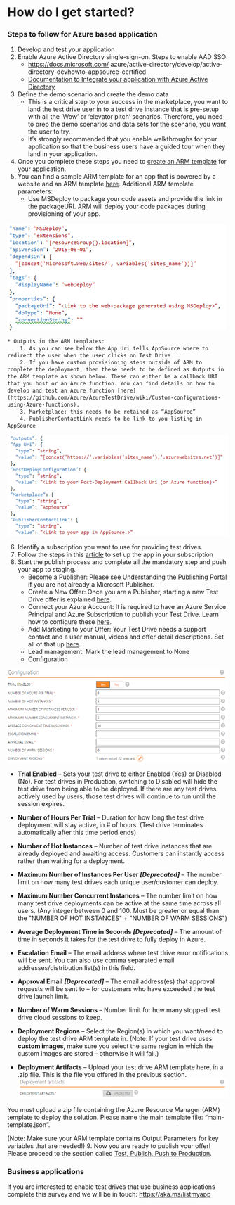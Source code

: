 # How do I get started? #

### Steps to follow for Azure based application 


1. Develop and test your application 
2. Enable Azure Active Directory single-sign-on. Steps to enable AAD SSO: 
    *  https://docs.microsoft.com/ azure/active-directory/develop/active-directory-devhowto-appsource-certified
    *  [Documentation to Integrate your application with Azure Active Directory](https://docs.microsoft.com/en-us/azure/active-directory/develop/active-directory-integrating-applications#adding-an-application)
3.	Define the demo scenario and create the demo data
    * This is a critical step to your success in the marketplace, you want to land the test drive user in to a test drive instance that is pre-setup with all the ‘Wow’ or ‘elevator pitch’ scenarios. Therefore, you need to prep the demo scenarios and data sets for the scenario, you want the user to try. 
    * It’s strongly recommended that you enable walkthroughs for your application so that the business users have a guided tour when they land in your application. 
4.	Once you complete these steps you need to [create an ARM template](https://docs.microsoft.com/en-us/azure/azure-resource-manager/resource-group-authoring-templates) for your application. 
5.	You can find a sample ARM template for an app that is powered by a website and an ARM template [here](https://github.com/Azure/AzureTestDrive/blob/master/AzureTestDriveImages/main-template.json). Additional ARM template parameters: 
    * Use MSDeploy to package your code assets and provide the link in the packageURI. ARM will deploy your code packages during provisioning of your app. 

![](https://github.com/Azure/AzureTestDrive/blob/master/AzureTestDriveImages/HowDoesItWork5.5.png)


    * Outputs in the ARM templates: 
        1. As you can see below the App Uri tells AppSource where to redirect the user when the user clicks on Test Drive 
        2. If you have custom provisioning steps outside of ARM to complete the deployment, then these needs to be defined as Outputs in the ARM template as shown below. These can either be a callback URI that you host or an Azure function. You can find details on how to develop and test an Azure function [here](https://github.com/Azure/AzureTestDrive/wiki/Custom-configurations-using-Azure-functions). 
        3. Marketplace: this needs to be retained as “AppSource”
        4. PublisherContactLink needs to be link to you listing in AppSource

![](https://github.com/Azure/AzureTestDrive/blob/master/AzureTestDriveImages/HowDoesItWork6.png)

6.	Identify a subscription you want to use for providing test drives. 
7.	Follow the steps in this [article](https://github.com/Azure/AzureTestDrive/wiki/Setup-your-Azure-subscription-for-Test-Drives) to set up the app in your subscription 
8.	Start the publish process and complete all the mandatory step and push your app to staging. 
    * Become a Publisher: Please see [Understanding the Publishing Portal](https://github.com/Azure/AzureTestDrive/wiki/Understanding-the-Publishing-Portal) if you are not already a Microsoft Publisher.
    * 	Create a New Offer: Once you are a Publisher, starting a new Test Drive offer is explained [here](https://github.com/Azure/AzureTestDrive/wiki/Create-a-New-Offer).
    * 	Connect your Azure Account: It is required to have an Azure Service Principal and Azure Subscription to publish your Test Drive. Learn how to configure these [here](https://github.com/Azure/AzureTestDrive/wiki/Connect-your-Azure-Account).
    * 	Add Marketing to your Offer: Your Test Drive needs a support contact and a user manual, videos and offer detail descriptions. Set all of that up [here](https://github.com/Azure/AzureTestDrive/wiki/Add-Marketing-to-your-Offer).
    * 	Lead management: Mark the lead management to None
    * 	Configuration

![](https://github.com/Azure/AzureTestDrive/blob/master/AzureTestDriveImages/config4.png)

*	<b>Trial Enabled</b> – Sets your test drive to either Enabled (Yes) or Disabled (No). For test drives in Production, switching to Disabled will hide the test drive from being able to be deployed. If there are any test drives actively used by users, those test drives will continue to run until the session expires.

*	<b>Number of Hours Per Trial</b> –  Duration for how long the test drive deployment will stay active, in # of hours. (Test drive terminates automatically after this time period ends).

*	<b>Number of Hot Instances</b> – Number of test drive instances that are already deployed and awaiting access. Customers can instantly access rather than waiting for a deployment.
 
*	<b>Maximum Number of Instances Per User _**[Deprecated]**_</b> – The number limit on how many test drives each unique user/customer can deploy.

*	<b>Maximum Number Concurrent Instances</b> – The number limit on how many test drive deployments can be active at the same time across all users. (Any integer between 0 and 100. Must be greater or equal than the "NUMBER OF HOT INSTANCES" + "NUMBER OF WARM SESSIONS")

*	<b>Average Deployment Time in Seconds _**[Deprecated]**_</b> – The amount of time in seconds it takes for the test drive to fully deploy in Azure. 

*	<b>Escalation Email</b> – The email address where test drive error notifications will be sent. You can also use comma separated email addresses/distribution list(s) in this field.


*	<b>Approval Email _**[Deprecated]**_</b> – The email address(es) that approval requests will be sent to – for customers who have exceeded the test drive launch limit.


*	<b>Number of Warm Sessions</b> – Number limit for how many stopped test drive cloud sessions to keep.

*	<b>Deployment Regions</b> – Select the Region(s) in which you want/need to deploy the test drive ARM template in.
  (Note: If your test drive uses <b>custom images</b>, make sure you select the same region in which the custom images are stored – otherwise it will fail.)
*	<b>Deployment Artifacts</b> – Upload your test drive ARM template here, in a .zip file. This is the file you offered in the previous section.
![](https://github.com/Azure/AzureTestDrive/blob/master/AzureTestDriveImages/config6.png)

  You must upload a zip file containing the Azure Resource Manager (ARM) template to deploy the solution. Please name the main template file: “main-template.json”. 

  (Note: Make sure your ARM template contains Output Parameters for key variables that are needed!)
9.	Now you are ready to publish your offer! Please proceed to the section called [Test, Publish, Push to Production](https://github.com/Azure/AzureTestDrive/wiki/Test,-Publish,-Push-to-Production).

### Business applications 
If you are interested to enable test drives that use business applications complete this survey and we will be in touch: https://aka.ms/listmyapp

